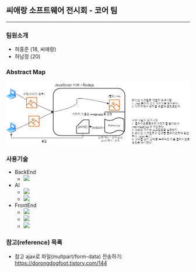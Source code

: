 
## 씨애랑 소프트웨어 전시회 - 코어 팀
<hr>

### 팀원소개
- 허홍준 (18, 씨애랑)
- 허남정 (20)

### Abstract Map
![구상도](./프로젝트문서/설계도.drawio.png)

### 사용기술
- BackEnd
    - <a href="https://nodejs.org/en/" target="_blank"><img src="https://img.shields.io/badge/Node.js-3776AB?style=flat-square&logo=Node.js&logoColor=FFFFFF&color=#339933"/></a>
- AI
  - <a href="https://keras.io/ko/" target="_blank"><img src="https://img.shields.io/badge/keras-007396?style=flat-square&logo=keras&logoColor=white&color=red"/></a>
  - <a href="https://www.python.org/" target="_blank"><img src="https://img.shields.io/badge/Python-3776AB?style=flat-square&logo=Python&logoColor=FFFFFF"/></a>
- FrontEnd
  - <img src="https://img.shields.io/badge/HTML5-3776AB?style=flat-square&logo=HTML5&logoColor=FFFFFF&color=red"/></a>
  - <img src="https://img.shields.io/badge/CSS-3776AB?style=flat-square&logo=CSS3&logoColor=FFFFFF&color=blue"/></a>
  - <img src="https://img.shields.io/badge/bootstrap-3776AB?style=flat-square&logo=bootstrap&logoColor=FFFFFF&color=purple"/></a>
### 참고(reference) 목록
- 참고 ajax로 파일(multpart/form-data) 전송하기: https://dorongdogfoot.tistory.com/144


